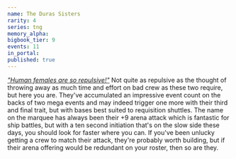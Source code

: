```yaml
---
name: The Duras Sisters
rarity: 4
series: tng
memory_alpha:
bigbook_tier: 9
events: 11
in_portal:
published: true
---
```


[_"Human females are so repulsive!"_](https://www.youtube.com/watch?v=lgRzyichD40) Not quite as repulsive as the thought of throwing away as much time and effort on bad crew as these two require, but here you are. They've accumulated an impressive event count on the backs of two mega events and may indeed trigger one more with their third and final trait, but with bases best suited to requisition shuttles. The name on the marquee has always been their +9 arena attack which is fantastic for ship battles, but with a ten second initiation that's on the slow side these days, you should look for faster where you can. If you've been unlucky getting a crew to match their attack, they're probably worth building, but if their arena offering would be redundant on your roster, then so are they.
